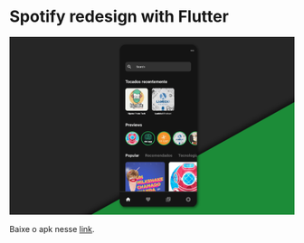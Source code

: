 # Spotify redesign with Flutter

<img src="Spotify.jpg"  width="700"/>


Baixe o apk nesse [link](https://drive.google.com/drive/folders/1IF6syn1JGxk1oOOA6_l0axF5s1KY2CqP?usp=sharing).
